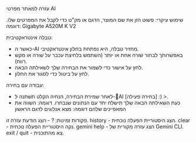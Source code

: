 עזרה למאתר מפרטי AI

שימוש עיקרי:
פשוט הזן את שם המוצר, הדגם או מק"ט כדי לקבל את המפרטים שלו.
דוגמה: Gigabyte A520M K V2

טבלה אינטראקטיבית:
- כאשר ה-AI מחזיר טבלה, היא נפתחת בחלון אינטראקטיבי.
- באפשרותך לבחור שורה אחת או יותר (השתמש בלחיצת עכבר על שורה או מקש רווח).
- לחץ על אישור כדי לשמור את הבחירה שלך לשאילתה הבאה.
- לחץ על ביטול כדי לסגור את החלון.

עבודה עם בחירה:
- לאחר שמירת הבחירה, הנחיה הקלט תשתנה ל-🤖AI [בחירה פעילה] :) >.
- כעת השאילתה הבאה שלך תישלח יחד עם הנתונים שנבחרו.
דוגמה: השווה את המאפיינים שלהם
דוגמה: מצא אנלוגים לדגם הראשון

פקודות זמינות:
?               - הצג הודעת עזרה זו.
history         - הצג היסטוריית הפעלה נוכחית.
clear           - נקה היסטוריית הפעלה נוכחית.
gemini help     - הצג עזרה מקורית של Gemini CLI.
exit / quit     - צא מהתוכנית.